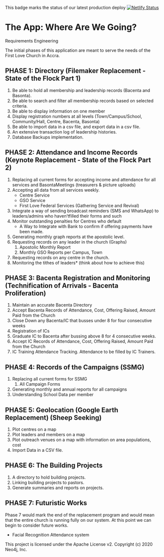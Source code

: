 This badge marks the status of our latest production deploy [![Netlify Status](https://api.netlify.com/api/v1/badges/3fc1e26f-bccb-4196-ba57-705d3b09bb82/deploy-status)](https://app.netlify.com/sites/flcadmin/deploys)

# The App: Where Are We Going?
Requirements Engineering

The initial phases of this application are meant to serve the needs of the First Love Church in Accra.

## PHASE 1: Directory (Filemaker Replacement - State of the Flock Part 1)
1. Be able to hold all membership and leadership records (Bacenta and Basonta).
2. Be able to search and filter all membership records based on selected criteria.
3. Be able to display information on one member
4. Display registration numbers at all levels (Town/Campus/School, Community/Hall, Centre, Bacenta, Basonta)
5. Be able to import data in a csv file, and export data in a csv file.
6. An extensive transaction log of leadership histories.
7. Database Backups implementation. 

## PHASE 2: Attendance and Income Records (Keynote Replacement - State of the Flock Part 2)
1. Replacing all current forms for accepting income and attendance for all services and BasontaMeetings (treasurers & picture uploads)
2. Accepting all data from all services weekly.
    * Centre Service 
    * GSO Service
    * First Love Federal Services (Gathering Service and Revival)
3. Integrate a way of sending broadcast reminders (SMS and WhatsApp) to leaders/admins who haven’tfilled their forms and such
4. Monitor outstanding penalties for Centres who default
    * A Way to Integrate with Bank to confirm if offering payments have been made. 
5. Generating monthly graph reports at the apostolic level.
6. Requesting records on any leader in the church (Graphs)
    1. Apostolic Monthly Report
    2. Monthly GSO Reports per Campus, Town
7. Requesting records on any centre in the church.
8. Monitoring the tithes of leaders* (think about how to achieve this)

## PHASE 3: Bacenta Registration and Monitoring (Technification of Arrivals -  Bacenta Proliferation)
1. Maintain an accurate Bacenta Directory
2. Accept Bacenta Records of Attendance, Cost, Offering Raised, Amount Paid from the Church
3. Close Down any Bacenta/IC that busses under 8 for four consecutive weeks
4. Registration of ICs
5. Graduate IC to Bacenta after bussing above 8 for 4 consecutive weeks. 
6. Accept IC Records of Attendance, Cost, Offering Raised, Amount Paid from the Church
7. IC Training Attendance Tracking. Attendance to be filled by IC Trainers.

## PHASE 4: Records of the Campaigns (SSMG)
1. Replacing all current forms for SSMG
    1. All Campaign Forms
2. Generating monthly and annual reports for all campaigns
3. Understanding School Data per member

## PHASE 5: Geolocation (Google Earth Replacement) (Sheep Seeking)
1. Plot centres on a map
2. Plot leaders and members on a map
3. Plot outreach venues on a map with information on area populations, cost
4. Import Data in a CSV file.

## PHASE 6: The Building Projects
1. A directory to hold building projects.
2. Linking building projects to pastors.
3. Generate summaries and reports on projects. 

## PHASE 7: Futuristic Works 
Phase 7 would mark the end of the replacement program and would mean that the entire church is running fully on our system. At this point we can begin to consider future works. 
- Facial Recognition Attendance system
 

This project is licensed under the Apache License v2.
Copyright (c) 2020 Neo4j, Inc.
